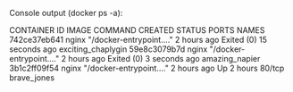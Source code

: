 Console output (docker ps -a):

CONTAINER ID   IMAGE     COMMAND                  CREATED       STATUS                      PORTS     NAMES
742ce37eb641   nginx     "/docker-entrypoint.…"   2 hours ago   Exited (0) 15 seconds ago             exciting_chaplygin
59e8c3079b7d   nginx     "/docker-entrypoint.…"   2 hours ago   Exited (0) 3 seconds ago              amazing_napier
3b1c2ff09f54   nginx     "/docker-entrypoint.…"   2 hours ago   Up 2 hours                  80/tcp    brave_jones
